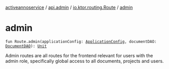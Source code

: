 [activeannoservice](../../index.md) / [api.admin](../index.md) / [io.ktor.routing.Route](index.md) / [admin](./admin.md)

# admin

`fun Route.admin(applicationConfig: `[`ApplicationConfig`](../../application/-application-config/index.md)`, documentDAO: `[`DocumentDAO`](../../document/-document-d-a-o/index.md)`): `[`Unit`](https://kotlinlang.org/api/latest/jvm/stdlib/kotlin/-unit/index.html)

Admin routes are all routes for the frontend relevant for users with the admin role, specifically global access to all documents,
projects and users.

